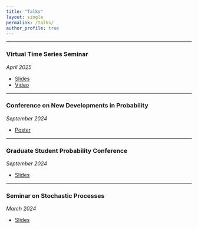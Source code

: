 ```yaml
---
title: "Talks"
layout: single
permalink: /talks/
author_profile: true
---
```


---

### Virtual Time Series Seminar  
*April 2025*   
- [Slides](/assets/files/talks/VTSS_HomogFusionVAR.pdf)
- [Video](https://www.youtube.com/watch?v=FKzCIg05AlM&t=55s)

---

### Conference on New Developments in Probability
*September 2024* 
- [Poster](/assets/files/talks/Opinions_Poster.pdf)

---

### Graduate Student Probability Conference  
*September 2024*  
- [Slides](/assets/files/talks/GSPC2024_Andreou.pdf) 

---

### Seminar on Stochastic Processes
*March 2024*
- [Slides](/assets/files/talks/PanagiotisAndreou_SSP2024.pdf)